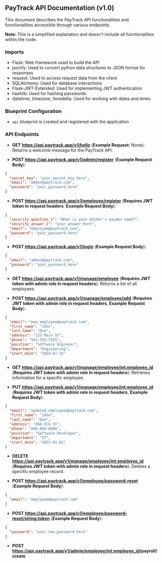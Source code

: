 ## PayTrack API Documentation (v1.0)

This document describes the PayTrack API functionalities and functionalities accessible through various endpoints. 

**Note:** This is a simplified explanation and doesn't include all functionalities within the code.

### Imports

* Flask: Web framework used to build the API
* jsonify: Used to convert python data structures to JSON format for responses
* request: Used to access request data from the client
* SQLAlchemy: Used for database interactions
* Flask-JWT-Extended: Used for implementing JWT authentication
* hashlib: Used for hashing passwords
* datetime, timezone, timedelta: Used for working with dates and times

### Blueprint Configuration

* `api` blueprint is created and registered with the application

### API Endpoints

* **GET https://api.paytrack.app/v1/hello** (**Example Request:** None): Returns a welcome message for the PayTrack API.

* **POST https://api.paytrack.app/v1/admin/register** (**Example Request Body**):

```json
{
  "secret_key": "your_secret_key_here",
  "email": "admin@paytrack.com",
  "password": "your_password_here"
}
```

* **POST https://api.paytrack.app/v1/employee/register** (**Requires JWT token in request headers**, **Example Request Body**):

```json
{
  "security_question_1": "What is your mother's maiden name?",
  "security_answer_1": "your_answer_here",
  "email": "employee@paytrack.com",
  "password": "your_password_here"
}
```

* **POST https://api.paytrack.app/v1/login** (**Example Request Body**):

```json
{
  "email": "admin@paytrack.com",
  "password": "your_password_here"
}
```

* **GET https://api.paytrack.app/v1/manage/employee** (**Requires JWT token with admin role in request headers**): Returns a list of all employees.

* **POST https://api.paytrack.app/v1/manage/employee/add** (**Requires JWT token with admin role in request headers**, **Example Request Body**):

```json
{
  "email": "new_employee@paytrack.com",
  "first_name": "John",
  "last_name": "Doe",
  "address": "123 Main St",
  "phone": "555-555-5555",
  "position": "Software Engineer",
  "department": "Engineering",
  "start_date": "2024-07-15"
}
```

* **GET https://api.paytrack.app/v1/manage/employee/<int:employee_id>** (**Requires JWT token with admin role in request headers**): Retrieves information for a specific employee.

* **PUT https://api.paytrack.app/v1/manage/employee/<int:employee_id>** (**Requires JWT token with admin role in request headers**, **Example Request Body**):

```json
{
  "email": "updated_employee@paytrack.com",
  "first_name": "Jane",
  "last_name": "Doe",
  "address": "456 Elm St",
  "phone": "666-666-6666",
  "position": "Software Developer",
  "department": "IT",
  "start_date": "2023-01-01"
}
```

* **DELETE https://api.paytrack.app/v1/manage/employee/<int:employee_id>** (**Requires JWT token with admin role in request headers**): Deletes a specific employee record.

* **POST https://api.paytrack.app/v1/employee/password-reset** (**Example Request Body**):

```json
{
  "email": "employee@paytrack.com"
}
```

* **POST https://api.paytrack.app/v1/employee/password-reset/<string:token>** (**Example Request Body**):

```json
{
  "password": "your_new_password_here"
}
```

* **POST https://api.paytrack.app/v1/admin/employee/<int:employee_id>/payroll/create**